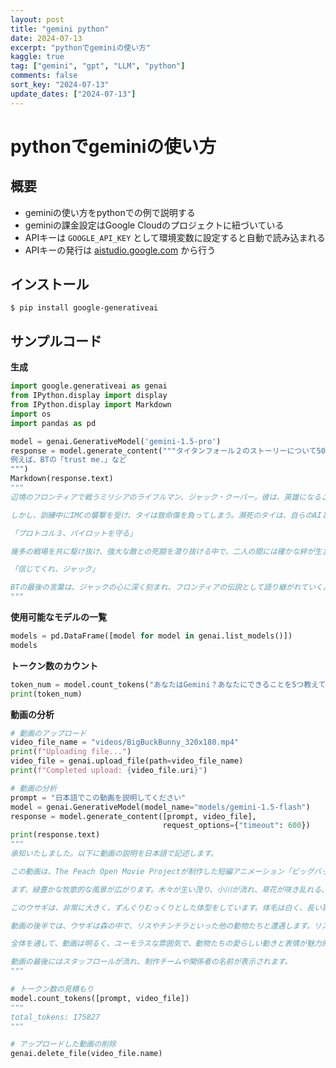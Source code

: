 ```yaml
---
layout: post
title: "gemini python" 
date: 2024-07-13
excerpt: "pythonでgeminiの使い方"
kaggle: true
tag: ["gemini", "gpt", "LLM", "python"]
comments: false
sort_key: "2024-07-13"
update_dates: ["2024-07-13"]
---
```


# pythonでgeminiの使い方

## 概要
 - geminiの使い方をpythonでの例で説明する
 - geminiの課金設定はGoogle Cloudのプロジェクトに紐づいている
 - APIキーは `GOOGLE_API_KEY` として環境変数に設定すると自動で読み込まれる
 - APIキーの発行は [aistudio.google.com](https://aistudio.google.com/app/) から行う

## インストール

```console
$ pip install google-generativeai
```

## サンプルコード

**生成**
```python
import google.generativeai as genai
from IPython.display import display
from IPython.display import Markdown
import os
import pandas as pd

model = genai.GenerativeModel('gemini-1.5-pro')
response = model.generate_content("""タイタンフォール２のストーリーについて500文字程度で要約して。名言等を添えて感動を伝わるように.
例えば、BTの「trust me.」など
""")
Markdown(response.text)
"""
辺境のフロンティアで戦うミリシアのライフルマン、ジャック・クーパー。彼は、英雄になることを夢見ていた。ある日、師と仰ぐベテランパイロット、タイ・ラースから、最新鋭のヴァンガード級タイタン「BT-7274」を託される。

しかし、訓練中にIMCの襲撃を受け、タイは致命傷を負ってしまう。瀕死のタイは、自らのAIと記憶をBTに託し、ジャックに「BTを信頼しろ」と言い残す。こうして、新米パイロットと経験不足のタイタン、凸凹コンビの過酷な戦いが幕を開ける。

「プロトコル３、パイロットを守る」

幾多の戦場を共に駆け抜け、強大な敵との死闘を潜り抜ける中で、二人の間には確かな絆が生まれていく。ジャックの成長を促し、時には軽口を交わすBT。しかし、彼らの行く手には、想像を絶する過酷な運命が待ち受けていた…

「信じてくれ、ジャック」

BTの最後の言葉は、ジャックの心に深く刻まれ、フロンティアの伝説として語り継がれていく。
"""
```

**使用可能なモデルの一覧**
```python
models = pd.DataFrame([model for model in genai.list_models()])
models
```

**トークン数のカウント**
```python
token_num = model.count_tokens("あなたはGemini？あなたにできることを5つ教えて？")
print(token_num)
```

**動画の分析**
```python
# 動画のアップロード
video_file_name = "videos/BigBuckBunny_320x180.mp4"
print(f"Uploading file...")
video_file = genai.upload_file(path=video_file_name)
print(f"Completed upload: {video_file.uri}")

# 動画の分析
prompt = "日本語でこの動画を説明してください"
model = genai.GenerativeModel(model_name="models/gemini-1.5-flash")
response = model.generate_content([prompt, video_file],
                                  request_options={"timeout": 600})
print(response.text)
"""
承知いたしました。以下に動画の説明を日本語で記述します。

この動画は、The Peach Open Movie Projectが制作した短編アニメーション「ビッグバックバニー」です。

まず、緑豊かな牧歌的な風景が広がります。木々が生い茂り、小川が流れ、草花が咲き乱れる、のどかな情景が映し出されます。そこに、太ったウサギが登場します。ウサギは、のんびりとした様子で、草むらの中を歩いたり、花をクンクンかいだりしています。その後、ウサギは大きな木を見つけ、木の根元に隠された巣穴から現れます。

このウサギは、非常に大きく、ずんぐりむっくりとした体型をしています。体毛は白く、長い耳を持っています。表情は、時に穏やかで、時に少し不機嫌な様子も見せます。

動画の後半では、ウサギは森の中で、リスやチンチラといった他の動物たちと遭遇します。リスは、ウサギをからかうような仕草を見せ、チンチラはどんぐりを抱えています。そして、ウサギは弓矢を作り、リスに矢を放とうとします。

全体を通して、動画は明るく、ユーモラスな雰囲気で、動物たちの愛らしい動きと表情が魅力的です。特に、太ったウサギのコミカルな姿は、見ている人を楽しくさせてくれます。

動画の最後にはスタッフロールが流れ、制作チームや関係者の名前が表示されます。
"""

# トークン数の見積もり
model.count_tokens([prompt, video_file])
"""
total_tokens: 175827
"""

# アップロードした動画の削除
genai.delete_file(video_file.name)
```
